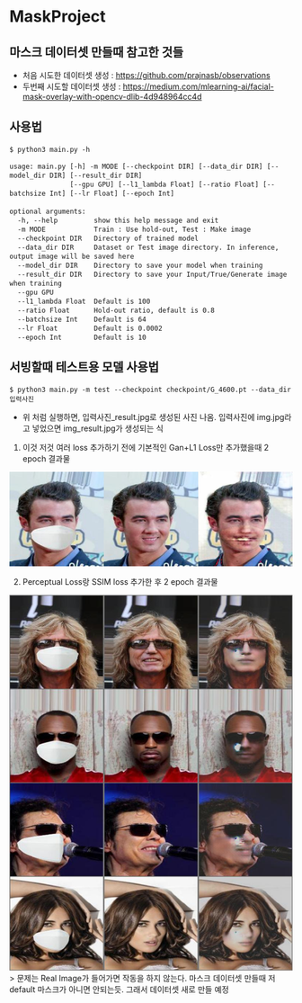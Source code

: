 # MaskProject
## 마스크 데이터셋 만들때 참고한 것들
 * 처음 시도한 데이터셋 생성 : https://github.com/prajnasb/observations
 * 두번째 시도할 데이터셋 생성 : https://medium.com/mlearning-ai/facial-mask-overlay-with-opencv-dlib-4d948964cc4d


## 사용법
```shell
$ python3 main.py -h
```

```console
usage: main.py [-h] -m MODE [--checkpoint DIR] [--data_dir DIR] [--model_dir DIR] [--result_dir DIR]
               [--gpu GPU] [--l1_lambda Float] [--ratio Float] [--batchsize Int] [--lr Float] [--epoch Int]

optional arguments:
  -h, --help         show this help message and exit
  -m MODE            Train : Use hold-out, Test : Make image
  --checkpoint DIR   Directory of trained model
  --data_dir DIR     Dataset or Test image directory. In inference, output image will be saved here
  --model_dir DIR    Directory to save your model when training
  --result_dir DIR   Directory to save your Input/True/Generate image when training
  --gpu GPU
  --l1_lambda Float  Default is 100
  --ratio Float      Hold-out ratio, default is 0.8
  --batchsize Int    Default is 64
  --lr Float         Default is 0.0002
  --epoch Int        Default is 10
```


## 서빙할때 테스트용 모델 사용법
```shell
$ python3 main.py -m test --checkpoint checkpoint/G_4600.pt --data_dir 입력사진 
```
* 위 처럼 실행하면, 입력사진_result.jpg로 생성된 사진 나옴. 입력사진에 img.jpg라고 넣었으면 img_result.jpg가 생성되는 식

1.  이것 저것 여러 loss 추가하기 전에 기본적인 Gan+L1 Loss만 추가했을때 2 epoch 결과물
<img src='./1.jpg'>

2. Perceptual Loss랑 SSIM loss 추가한 후 2 epoch 결과물
<img src='./2.jpg'>
 > 문제는 Real Image가 들어가면 작동을 하지 않는다. 마스크 데이터셋 만들때 저 default 마스크가 아니면 안되는듯. 그래서 데이터셋 새로 만들 예정
